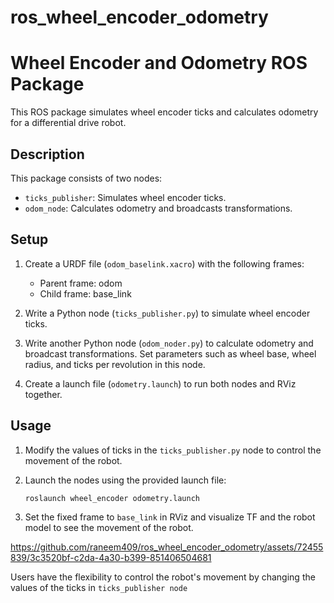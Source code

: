# ros_wheel_encoder_odometry

# Wheel Encoder and Odometry ROS Package

This ROS package simulates wheel encoder ticks and calculates odometry for a differential drive robot.

## Description

This package consists of two nodes:
- `ticks_publisher`: Simulates wheel encoder ticks.
- `odom_node`: Calculates odometry and broadcasts transformations.

## Setup

1. Create a URDF file (`odom_baselink.xacro`) with the following frames:
   - Parent frame: odom
   - Child frame: base_link

2. Write a Python node (`ticks_publisher.py`) to simulate wheel encoder ticks.

3. Write another Python node (`odom_noder.py`) to calculate odometry and broadcast transformations. Set parameters such as wheel base, wheel radius, and ticks per revolution in this node.

4. Create a launch file (`odometry.launch`) to run both nodes and RViz together.

## Usage

1. Modify the values of ticks in the `ticks_publisher.py` node to control the movement of the robot.
   
2. Launch the nodes using the provided launch file:
    ``` bash
   roslaunch wheel_encoder odometry.launch
   ```
    
3. Set the fixed frame to `base_link` in RViz and visualize TF and the robot model to see the movement of the robot.


https://github.com/raneem409/ros_wheel_encoder_odometry/assets/72455839/3c3520bf-c2da-4a30-b399-851406504681

Users have the flexibility to control the robot's movement by changing the values of the ticks in `ticks_publisher node`

